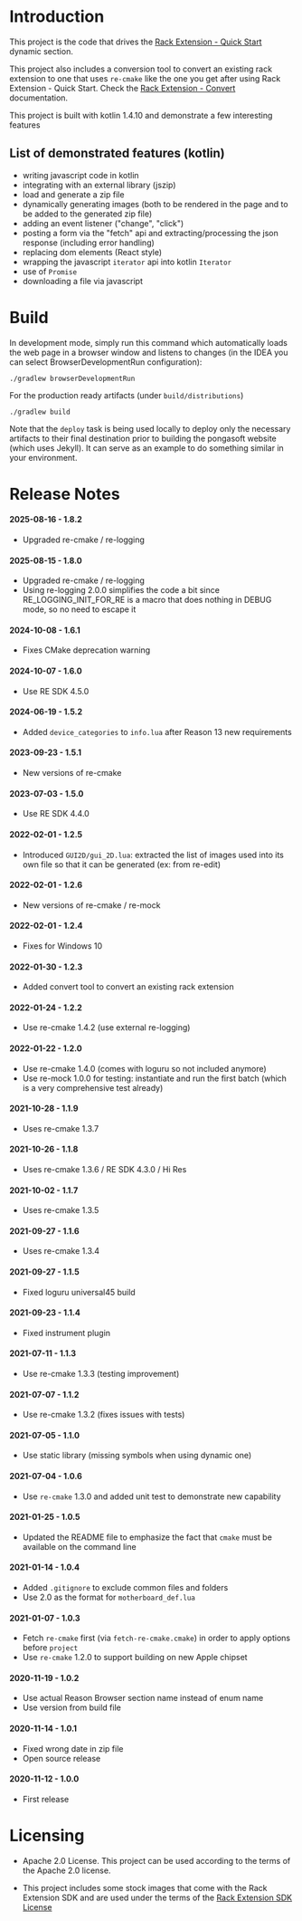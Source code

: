 Introduction
============

This project is the code that drives the [Rack Extension - Quick Start](https://pongasoft.com/re-quickstart/index.html) dynamic section.

This project also includes a conversion tool to convert an existing rack extension to one that uses `re-cmake` like the one you get after using Rack Extension - Quick Start. Check the [Rack Extension - Convert](./docs/convert.md) documentation.

This project is built with kotlin 1.4.10 and demonstrate a few interesting features

List of demonstrated features (kotlin)
--------------------------------------

* writing javascript code in kotlin
* integrating with an external library (jszip)
* load and generate a zip file
* dynamically generating images (both to be rendered in the page and to be added to the generated zip file)
* adding an event listener ("change", "click")
* posting a form via the "fetch" api and extracting/processing the json response (including error handling)
* replacing dom elements (React style)
* wrapping the javascript `iterator` api into kotlin `Iterator`
* use of `Promise`
* downloading a file via javascript

Build
=====

In development mode, simply run this command which automatically loads the web page in a browser window and listens to changes (in the IDEA you can select BrowserDevelopmentRun configuration):

```
./gradlew browserDevelopmentRun
```

For the production ready artifacts (under `build/distributions`)
```
./gradlew build
```

Note that the `deploy` task is being used locally to deploy only the necessary artifacts to their final destination prior to building the pongasoft website (which uses Jekyll). It can serve as an example to do something similar in your environment.

Release Notes
=============
#### 2025-08-16 - 1.8.2
 
- Upgraded re-cmake / re-logging

#### 2025-08-15 - 1.8.0

- Upgraded re-cmake / re-logging
- Using re-logging 2.0.0 simplifies the code a bit since RE_LOGGING_INIT_FOR_RE is a macro that does nothing in DEBUG mode, so no need to escape it

#### 2024-10-08 - 1.6.1

- Fixes CMake deprecation warning

#### 2024-10-07 - 1.6.0

* Use RE SDK 4.5.0

#### 2024-06-19 - 1.5.2

* Added `device_categories` to `info.lua` after Reason 13 new requirements

#### 2023-09-23 - 1.5.1

* New versions of re-cmake

#### 2023-07-03 - 1.5.0

* Use RE SDK 4.4.0

#### 2022-02-01 - 1.2.5

* Introduced `GUI2D/gui_2D.lua`: extracted the list of images used into its own file so that it can be generated (ex: from re-edit)

#### 2022-02-01 - 1.2.6

* New versions of re-cmake / re-mock

#### 2022-02-01 - 1.2.4

* Fixes for Windows 10

#### 2022-01-30 - 1.2.3

* Added convert tool to convert an existing rack extension

#### 2022-01-24 - 1.2.2

* Use re-cmake 1.4.2 (use external re-logging)

#### 2022-01-22 - 1.2.0

* Use re-cmake 1.4.0 (comes with loguru so not included anymore)
* Use re-mock 1.0.0 for testing: instantiate and run the first batch (which is a very comprehensive test already)

#### 2021-10-28 - 1.1.9
* Uses re-cmake 1.3.7

#### 2021-10-26 - 1.1.8
* Uses re-cmake 1.3.6 / RE SDK 4.3.0 / Hi Res

#### 2021-10-02 - 1.1.7
* Uses re-cmake 1.3.5

#### 2021-09-27 - 1.1.6
* Uses re-cmake 1.3.4

#### 2021-09-27 - 1.1.5
* Fixed loguru universal45 build

#### 2021-09-23 - 1.1.4
* Fixed instrument plugin

#### 2021-07-11 - 1.1.3
* Use re-cmake 1.3.3 (testing improvement)

#### 2021-07-07 - 1.1.2
* Use re-cmake 1.3.2 (fixes issues with tests)

#### 2021-07-05 - 1.1.0
* Use static library (missing symbols when using dynamic one) 

#### 2021-07-04 - 1.0.6
* Use `re-cmake` 1.3.0 and added unit test to demonstrate new capability

#### 2021-01-25 - 1.0.5
* Updated the README file to emphasize the fact that `cmake` must be available on the command line

#### 2021-01-14 - 1.0.4
* Added `.gitignore` to exclude common files and folders
* Use 2.0 as the format for `motherboard_def.lua`

#### 2021-01-07 - 1.0.3
* Fetch `re-cmake` first (via `fetch-re-cmake.cmake`) in order to apply options before `project`
* Use `re-cmake` 1.2.0 to support building on new Apple chipset

#### 2020-11-19 - 1.0.2
* Use actual Reason Browser section name instead of enum name
* Use version from build file

#### 2020-11-14 - 1.0.1
* Fixed wrong date in zip file
* Open source release


#### 2020-11-12 - 1.0.0
* First release

Licensing
=========

* Apache 2.0 License. This project can be used according to the terms of the Apache 2.0 license.

* This project includes some stock images that come with the Rack Extension SDK and are used under the terms of the [Rack Extension SDK License](https://developer.reasonstudios.com/agreements/rack-extension-sdk-license-agreement)

